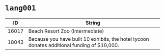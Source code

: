 # `lang001`

| ID | String |
| -- | ------ |
| 16017 | Beach Resort Zoo (Intermediate) |
| 18043 | Because you have built 10 exhibits, the hotel tycoon donates additional funding of $10,000. |
